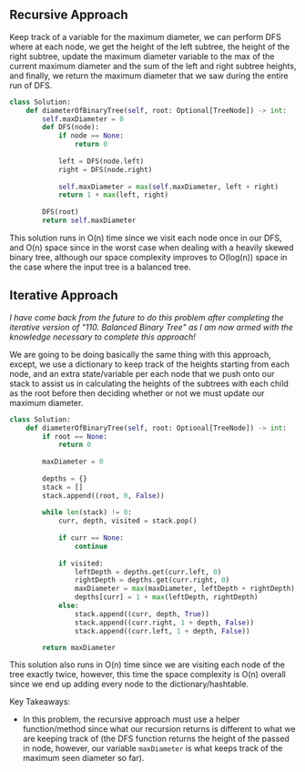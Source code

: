 ## Recursive Approach
Keep track of a variable for the maximum diameter, we can perform DFS where at each node, we get the height of the left subtree, the height of the right subtree, update the maximum diameter variable to the max of the current maximum diameter and the sum of the left and right subtree heights, and finally, we return the maximum diameter that we saw during the entire run of DFS.
``` python
class Solution:
	def diameterOfBinaryTree(self, root: Optional[TreeNode]) -> int:
		self.maxDiameter = 0
		def DFS(node):
			if node == None:
				return 0
	
			left = DFS(node.left)
			right = DFS(node.right)
	
			self.maxDiameter = max(self.maxDiameter, left + right)
			return 1 + max(left, right)
	
		DFS(root)
		return self.maxDiameter
```
This solution runs in O(n) time since we visit each node once in our DFS, and O(n) space since in the worst case when dealing with a heavily skewed binary tree, although our space complexity improves to O(log(n)) space in the case where the input tree is a balanced tree.
## Iterative Approach
*I have come back from the future to do this problem after completing the iterative version of "110. Balanced Binary Tree" as I am now armed with the knowledge necessary to complete this approach!*

We are going to be doing basically the same thing with this approach, except, we use a dictionary to keep track of the heights starting from each node, and an extra state/variable per each node that we push onto our stack to assist us in calculating the heights of the subtrees with each child as the root before then deciding whether or not we must update our maximum diameter.
``` python
class Solution:
    def diameterOfBinaryTree(self, root: Optional[TreeNode]) -> int:
        if root == None:
            return 0
  
        maxDiameter = 0
  
        depths = {}
        stack = []
        stack.append((root, 0, False))
  
        while len(stack) != 0:
            curr, depth, visited = stack.pop()
  
            if curr == None:
                continue
  
            if visited:
                leftDepth = depths.get(curr.left, 0)
                rightDepth = depths.get(curr.right, 0)
                maxDiameter = max(maxDiameter, leftDepth + rightDepth)
                depths[curr] = 1 + max(leftDepth, rightDepth)
            else:
                stack.append((curr, depth, True))
                stack.append((curr.right, 1 + depth, False))
                stack.append((curr.left, 1 + depth, False))

        return maxDiameter
```
This solution also runs in O(n) time since we are visiting each node of the tree exactly twice, however, this time the space complexity is O(n) overall since we end up adding every node to the dictionary/hashtable.

Key Takeaways:
- In this problem, the recursive approach must use a helper function/method since what our recursion returns is different to what we are keeping track of (the DFS function returns the height of the passed in node, however, our variable `maxDiameter` is what keeps track of the maximum seen diameter so far).